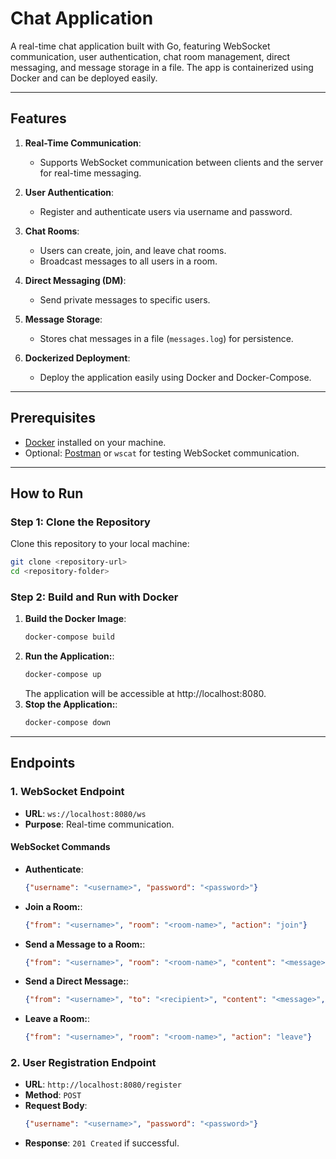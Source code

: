 # Chat Application

A real-time chat application built with Go, featuring WebSocket communication, user authentication, chat room management, direct messaging, and message storage in a file. The app is containerized using Docker and can be deployed easily.

---

## **Features**

1. **Real-Time Communication**:
   - Supports WebSocket communication between clients and the server for real-time messaging.

2. **User Authentication**:
   - Register and authenticate users via username and password.

3. **Chat Rooms**:
   - Users can create, join, and leave chat rooms.
   - Broadcast messages to all users in a room.

4. **Direct Messaging (DM)**:
   - Send private messages to specific users.

5. **Message Storage**:
   - Stores chat messages in a file (`messages.log`) for persistence.

6. **Dockerized Deployment**:
   - Deploy the application easily using Docker and Docker-Compose.

---

## **Prerequisites**

- [Docker](https://www.docker.com/) installed on your machine.
- Optional: [Postman](https://www.postman.com/) or `wscat` for testing WebSocket communication.

---

## **How to Run**

### **Step 1: Clone the Repository**
Clone this repository to your local machine:
```bash
git clone <repository-url>
cd <repository-folder>
```

### **Step 2: Build and Run with Docker**

1. **Build the Docker Image**:
   ```bash
   docker-compose build
   ```
2. **Run the Application:**:
   ```bash
   docker-compose up
   ```
   The application will be accessible at http://localhost:8080.
3. **Stop the Application:**:
   ```bash
   docker-compose down
   ```
---

## **Endpoints**

### **1. WebSocket Endpoint**
- **URL**: `ws://localhost:8080/ws`
- **Purpose**: Real-time communication.

#### **WebSocket Commands**
- **Authenticate**:
  ```json
  {"username": "<username>", "password": "<password>"}
  ```
- **Join a Room:**:
  ```json
  {"from": "<username>", "room": "<room-name>", "action": "join"}
  ```
- **Send a Message to a Room:**:
  ```json
  {"from": "<username>", "room": "<room-name>", "content": "<message>", "action": "message"}
  ```
- **Send a Direct Message:**:
  ```json
  {"from": "<username>", "to": "<recipient>", "content": "<message>", "action": "message"}
  ```
- **Leave a Room:**:
  ```json
  {"from": "<username>", "room": "<room-name>", "action": "leave"}
  ```

### **2. User Registration Endpoint**
- **URL**: `http://localhost:8080/register`
- **Method**: `POST`
- **Request Body**:
  ```json
  {"username": "<username>", "password": "<password>"}
  ```
- **Response**: `201 Created` if successful.
